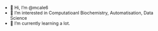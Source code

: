 - 👋 Hi, I’m @mcale6
- 👀 I’m interested in Computatioanl Biochemistry, Automatisation, Data Science 
- 🌱 I’m currently learning a lot. 

<!---
mcale6/mcale6 is a ✨ special ✨ repository because its `README.md` (this file) appears on your GitHub profile.
You can click the Preview link to take a look at your changes.
--->
